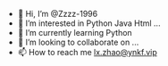 - 👋 Hi, I’m @Zzzz-1996
- 👀 I’m interested in Python Java Html ...
- 🌱 I’m currently learning Python
- 💞️ I’m looking to collaborate on ...
- 📫 How to reach me lx.zhao@ynkf.vip

<!---
Zzzz-1996/Zzzz-1996 is a ✨ special ✨ repository because its `README.md` (this file) appears on your GitHub profile.
You can click the Preview link to take a look at your changes.
--->
